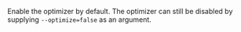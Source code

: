 Enable the optimizer by default. The optimizer can still be disabled
by supplying `--optimize=false` as an argument.

